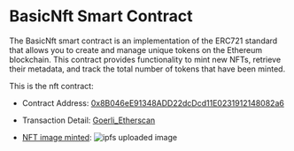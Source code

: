 # BasicNft Smart Contract
The BasicNft smart contract is an implementation of the ERC721 standard that allows you to create and manage unique tokens on the Ethereum blockchain. This contract provides functionality to mint new NFTs, retrieve their metadata, and track the total number of tokens that have been minted.

This is the nft contract:

- Contract Address: [0x8B046eE91348ADD22dcDcd11E0231912148082a6](https://goerli.etherscan.io/address/0x8B046eE91348ADD22dcDcd11E0231912148082a6)

- Transaction Detail: [Goerli_Etherscan](https://goerli.etherscan.io/tx/0x907851e088464b425af70a811097e4e62dac1bbdbc33b0baab6a5cdfceb32b6d)

- [NFT image minted](https://ipfs.io/ipfs/QmNnMVA74JU4kEjbzhFe4n1gtEJC85djDKG6zqP2QKUuqb?filename=Ninjatic.full.571768.jpg): 
![ipfs uploaded image](https://ipfs.io/ipfs/QmNnMVA74JU4kEjbzhFe4n1gtEJC85djDKG6zqP2QKUuqb?filename=Ninjatic.full.571768.jpg)
